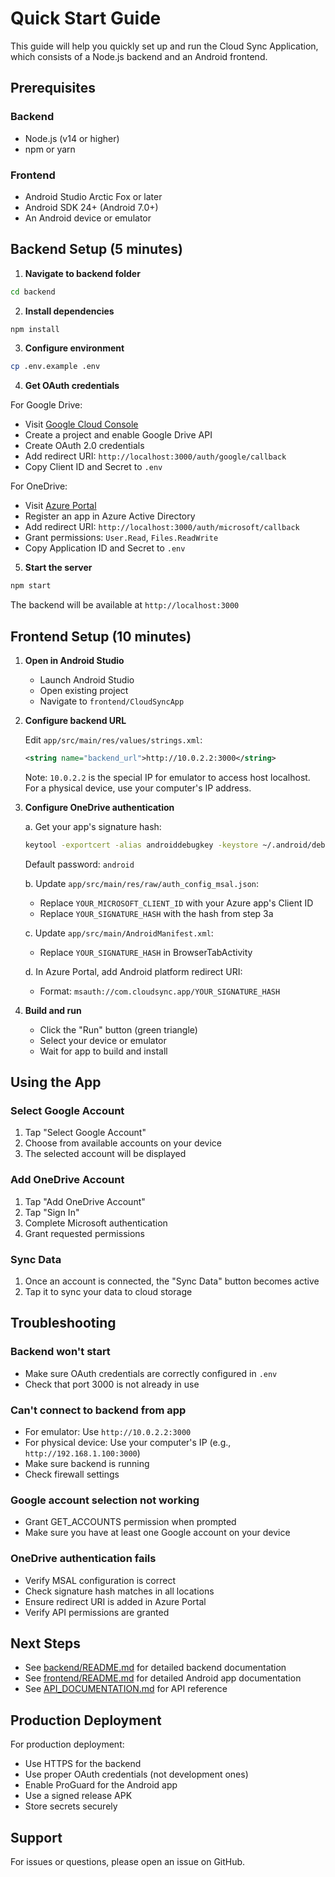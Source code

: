 # Quick Start Guide

This guide will help you quickly set up and run the Cloud Sync Application, which consists of a Node.js backend and an Android frontend.

## Prerequisites

### Backend
- Node.js (v14 or higher)
- npm or yarn

### Frontend
- Android Studio Arctic Fox or later
- Android SDK 24+ (Android 7.0+)
- An Android device or emulator

## Backend Setup (5 minutes)

1. **Navigate to backend folder**
```bash
cd backend
```

2. **Install dependencies**
```bash
npm install
```

3. **Configure environment**
```bash
cp .env.example .env
```

4. **Get OAuth credentials**

For Google Drive:
- Visit [Google Cloud Console](https://console.cloud.google.com/)
- Create a project and enable Google Drive API
- Create OAuth 2.0 credentials
- Add redirect URI: `http://localhost:3000/auth/google/callback`
- Copy Client ID and Secret to `.env`

For OneDrive:
- Visit [Azure Portal](https://portal.azure.com/)
- Register an app in Azure Active Directory
- Add redirect URI: `http://localhost:3000/auth/microsoft/callback`
- Grant permissions: `User.Read`, `Files.ReadWrite`
- Copy Application ID and Secret to `.env`

5. **Start the server**
```bash
npm start
```

The backend will be available at `http://localhost:3000`

## Frontend Setup (10 minutes)

1. **Open in Android Studio**
   - Launch Android Studio
   - Open existing project
   - Navigate to `frontend/CloudSyncApp`

2. **Configure backend URL**
   
   Edit `app/src/main/res/values/strings.xml`:
   ```xml
   <string name="backend_url">http://10.0.2.2:3000</string>
   ```
   
   Note: `10.0.2.2` is the special IP for emulator to access host localhost. For a physical device, use your computer's IP address.

3. **Configure OneDrive authentication**
   
   a. Get your app's signature hash:
   ```bash
   keytool -exportcert -alias androiddebugkey -keystore ~/.android/debug.keystore | openssl sha1 -binary | openssl base64
   ```
   Default password: `android`
   
   b. Update `app/src/main/res/raw/auth_config_msal.json`:
   - Replace `YOUR_MICROSOFT_CLIENT_ID` with your Azure app's Client ID
   - Replace `YOUR_SIGNATURE_HASH` with the hash from step 3a
   
   c. Update `app/src/main/AndroidManifest.xml`:
   - Replace `YOUR_SIGNATURE_HASH` in BrowserTabActivity
   
   d. In Azure Portal, add Android platform redirect URI:
   - Format: `msauth://com.cloudsync.app/YOUR_SIGNATURE_HASH`

4. **Build and run**
   - Click the "Run" button (green triangle)
   - Select your device or emulator
   - Wait for app to build and install

## Using the App

### Select Google Account
1. Tap "Select Google Account"
2. Choose from available accounts on your device
3. The selected account will be displayed

### Add OneDrive Account
1. Tap "Add OneDrive Account"
2. Tap "Sign In"
3. Complete Microsoft authentication
4. Grant requested permissions

### Sync Data
1. Once an account is connected, the "Sync Data" button becomes active
2. Tap it to sync your data to cloud storage

## Troubleshooting

### Backend won't start
- Make sure OAuth credentials are correctly configured in `.env`
- Check that port 3000 is not already in use

### Can't connect to backend from app
- For emulator: Use `http://10.0.2.2:3000`
- For physical device: Use your computer's IP (e.g., `http://192.168.1.100:3000`)
- Make sure backend is running
- Check firewall settings

### Google account selection not working
- Grant GET_ACCOUNTS permission when prompted
- Make sure you have at least one Google account on your device

### OneDrive authentication fails
- Verify MSAL configuration is correct
- Check signature hash matches in all locations
- Ensure redirect URI is added in Azure Portal
- Verify API permissions are granted

## Next Steps

- See [backend/README.md](backend/README.md) for detailed backend documentation
- See [frontend/README.md](frontend/README.md) for detailed Android app documentation
- See [API_DOCUMENTATION.md](API_DOCUMENTATION.md) for API reference

## Production Deployment

For production deployment:
- Use HTTPS for the backend
- Use proper OAuth credentials (not development ones)
- Enable ProGuard for the Android app
- Use a signed release APK
- Store secrets securely

## Support

For issues or questions, please open an issue on GitHub.
